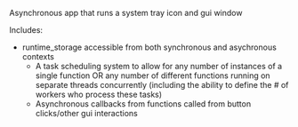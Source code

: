 Asynchronous app that runs a system tray icon and gui window

Includes:
  - runtime_storage accessible from both synchronous and asychronous contexts
	- A task scheduling system to allow for any number of instances of a single function OR any number of different functions running on separate threads concurrently (including the ability to define the # of workers who process these tasks)
	- Asynchronous callbacks from functions called from button clicks/other gui interactions
